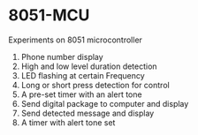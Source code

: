 # 8051-MCU
Experiments on 8051 microcontroller

1. Phone number display
2. High and low level duration detection
3. LED flashing at certain Frequency
4. Long or short press detection for control
5. A pre-set timer with an alert tone
6. Send digital package to computer and display
7. Send detected message and display
8. A timer with alert tone set 

